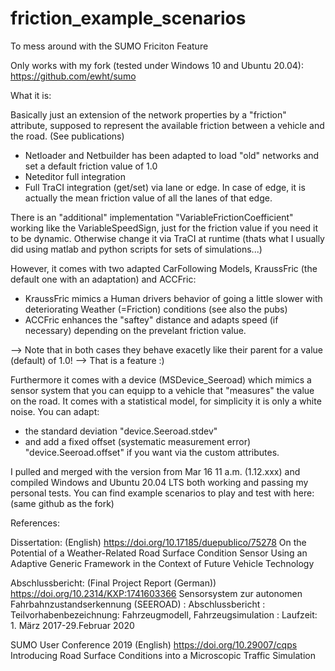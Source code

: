 # friction_example_scenarios
To mess around with the SUMO Friciton Feature

Only works with my fork (tested under Windows 10 and Ubuntu 20.04): https://github.com/ewht/sumo

What it is:

Basically just an extension of the network properties by a "friction" attribute, supposed to represent the available friction between a vehicle and the road. (See publications)

 - Netloader and Netbuilder has been adapted to load "old" networks and set a default friction value of 1.0
 - Neteditor full integration
 - Full TraCI integration (get/set) via lane or edge. In case of edge, it is actually the mean friction value of all the lanes of that edge.
 
There is an "additional" implementation "VariableFrictionCoefficient" working like the VariableSpeedSign, just for the friction value if you need it to be dynamic.
Otherwise change it via TraCI at runtime (thats what I usually did using matlab and python scripts for sets of simulations...)

However, it comes with two adapted CarFollowing Models, KraussFric (the default one with an adaptation) and ACCFric:
 - KraussFric mimics a Human drivers behavior of going a little slower with deteriorating Weather (=Friction) conditions (see also the pubs)
 - ACCFric enhances the "saftey" distance and adapts speed (if necessary) depending on the prevelant friction value. 

--> Note that in both cases they behave exacetly like their parent for a value (default) of 1.0! --> That is a feature :)

Furthermore it comes with a device (MSDevice_Seeroad) which mimics a sensor system that you can equipp to a vehicle that "measures" the value on the road.
It comes with a statistical model, for simplicity it is only a white noise. You can adapt:
- the standard deviation "device.Seeroad.stdev"
- and add a fixed offset (systematic measurement error) "device.Seeroad.offset"
if you want via the custom attributes.

I pulled and merged with the version from Mar 16 11 a.m. (1.12.xxx) and compiled Windows and Ubuntu 20.04 LTS both working and passing my personal tests.
You can find example scenarios to play and test with here: (same github as the fork) 


References:

Dissertation: (English)
https://doi.org/10.17185/duepublico/75278
On the Potential of a Weather-Related Road Surface Condition Sensor Using an Adaptive Generic Framework in the Context of Future Vehicle Technology

Abschlussbericht: (Final Project Report (German))
https://doi.org/10.2314/KXP:1741603366
Sensorsystem zur autonomen Fahrbahnzustandserkennung (SEEROAD) : Abschlussbericht : Teilvorhabenbezeichnung: Fahrzeugmodell, Fahrzeugsimulation : Laufzeit: 1. März 2017-29.Februar 2020

SUMO User Conference 2019 (English)
https://doi.org/10.29007/cqps
Introducing Road Surface Conditions into a Microscopic Traffic Simulation
